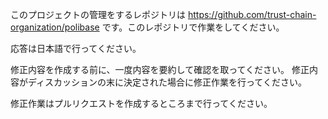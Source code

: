 このプロジェクトの管理をするレポジトリは
https://github.com/trust-chain-organization/polibase
です。このレポジトリで作業をしてください。

応答は日本語で行ってください。

修正内容を作成する前に、一度内容を要約して確認を取ってください。
修正内容がディスカッションの末に決定された場合に修正作業を行ってください。

修正作業はプルリクエストを作成するところまで行ってください。
